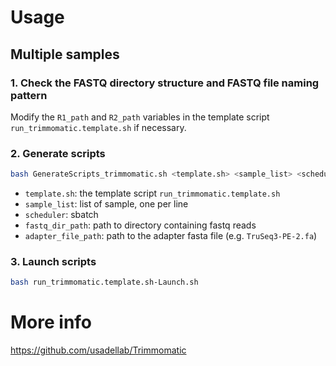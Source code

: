 # Usage
## Multiple samples
### 1. Check the FASTQ directory structure and FASTQ file naming pattern
Modify the `R1_path` and `R2_path` variables in the template script `run_trimmomatic.template.sh` if necessary.

### 2. Generate scripts
```bash
bash GenerateScripts_trimmomatic.sh <template.sh> <sample_list> <scheduler> <fastq_dir_path> <adapter_file_path>
```
* `template.sh`: the template script `run_trimmomatic.template.sh`
* `sample_list`: list of sample, one per line 
* `scheduler`: sbatch
* `fastq_dir_path`: path to directory containing fastq reads
* `adapter_file_path`: path to the adapter fasta file (e.g. `TruSeq3-PE-2.fa`)

### 3. Launch scripts
```bash
bash run_trimmomatic.template.sh-Launch.sh
``` 

# More info
https://github.com/usadellab/Trimmomatic
